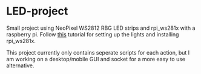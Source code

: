 # LED-project
Small project using NeoPixel WS2812 RBG LED strips and rpi_ws281x with a raspberry pi. Follow [this](https://tutorials-raspberrypi.com/connect-control-raspberry-pi-ws2812-rgb-led-strips/) tutorial for setting up the lights and installing rpi_ws281x.

This project currently only contains seperate scripts for each action, but I am working on a desktop/mobile GUI and socket for a more easy to use alternative. 
